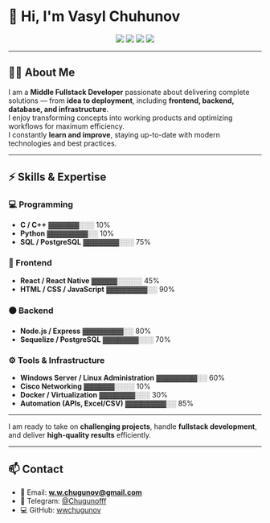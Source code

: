 # 👋 Hi, I'm Vasyl Chuhunov  

<div align="center">
  <img src="https://img.shields.io/badge/Frontend-React-blue?style=for-the-badge&logo=react" />
  <img src="https://img.shields.io/badge/Backend-Node.js-black?style=for-the-badge&logo=node.js" />
  <img src="https://img.shields.io/badge/Database-PostgreSQL-316192?style=for-the-badge&logo=postgresql" />
  <img src="https://img.shields.io/badge/Tools-GitHub-gray?style=for-the-badge&logo=github" />
</div>

---

## 🧑‍💻 About Me

I am a **Middle Fullstack Developer** passionate about delivering complete solutions — from **idea to deployment**, including **frontend, backend, database, and infrastructure**.  
I enjoy transforming concepts into working products and optimizing workflows for maximum efficiency.  
I constantly **learn and improve**, staying up-to-date with modern technologies and best practices.  

---

## ⚡ Skills & Expertise

### 💻 Programming
- **C / C++** ▓▓▓▓▓▓░░░ 10%  
- **Python** ▓▓▓▓▓▓▓▓░░ 10%  
- **SQL / PostgreSQL** ▓▓▓▓▓▓▓░░░ 75%  

### 🔵 Frontend
- **React / React Native** ▓▓▓▓▓░░░░░ 45%  
- **HTML / CSS / JavaScript** ▓▓▓▓▓▓▓▓░░ 90%  

### ⚫ Backend
- **Node.js / Express** ▓▓▓▓▓▓▓▓░░ 80%  
- **Sequelize / PostgreSQL** ▓▓▓▓▓▓▓░░░ 70%  

### ⚙️ Tools & Infrastructure
- **Windows Server / Linux Administration** ▓▓▓▓▓▓▓▓░░ 60%  
- **Cisco Networking** ▓▓▓▓▓▓░░░░ 10%  
- **Docker / Virtualization** ▓▓▓▓▓▓▓░░░ 30%  
- **Automation (APIs, Excel/CSV)** ▓▓▓▓▓▓▓▓░░ 85%  

---

I am ready to take on **challenging projects**, handle **fullstack development**, and deliver **high-quality results** efficiently.  

---

## 📫 Contact

- 📧 Email: **w.w.chugunov@gmail.com**  
- 💬 Telegram: [@Chugunofff](https://t.me/Chugunofff)  
- 💻 GitHub: [wwchugunov](https://github.com/wwchugunov)
